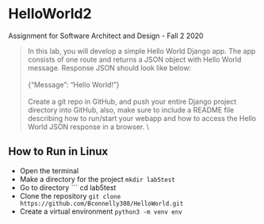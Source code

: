 # HelloWorld2
Assignment for Software Architect and Design - Fall 2 2020

> In this lab, you will develop a simple Hello World Django app. The app consists of one route and returns a JSON object with Hello World message. Response JSON should look like below:\
\
> {“Message”: “Hello World!”}\
\
> Create a git repo in GitHub, and push your entire Django project directory into GitHub, also, make sure to include a README file describing how to run/start your webapp and how to access the Hello World JSON response in a browser.
\
## How to Run in Linux
- Open the terminal
- Make a directory for the project ```mkdir lab5test```
- Go to directory ``` cd lab5test
- Clone the repository ```git clone https://github.com/Bconnelly308/HelloWorld.git```
- Create a virtual environment ```python3 -m venv env```

